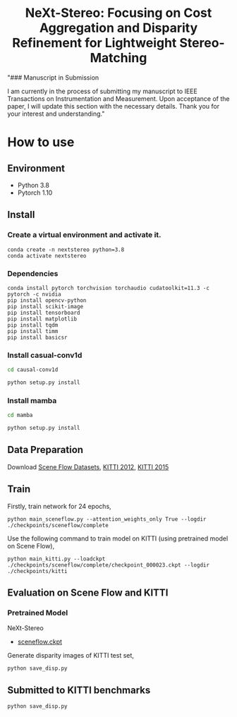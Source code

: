  <p align="center">
  <h1 align="center">NeXt-Stereo: Focusing on Cost Aggregation and Disparity Refinement for Lightweight Stereo-Matching</h1>
  <p align="center">


"### Manuscript in Submission

I am currently in the process of submitting my manuscript to IEEE Transactions on Instrumentation and Measurement. Upon acceptance of the paper, I will update this section with the necessary details. Thank you for your interest and understanding."

# How to use

## Environment
* Python 3.8
* Pytorch 1.10

## Install

### Create a virtual environment and activate it.

```
conda create -n nextstereo python=3.8
conda activate nextstereo
```
### Dependencies

```
conda install pytorch torchvision torchaudio cudatoolkit=11.3 -c pytorch -c nvidia
pip install opencv-python
pip install scikit-image
pip install tensorboard
pip install matplotlib 
pip install tqdm
pip install timm
pip install basicsr
```

### Install casual-conv1d

```bash
cd causal-conv1d

python setup.py install
```

### Install mamba

```bash
cd mamba

python setup.py install
```

## Data Preparation
Download [Scene Flow Datasets](https://lmb.informatik.uni-freiburg.de/resources/datasets/SceneFlowDatasets.en.html), [KITTI 2012](http://www.cvlibs.net/datasets/kitti/eval_stereo_flow.php?benchmark=stereo), [KITTI 2015](http://www.cvlibs.net/datasets/kitti/eval_scene_flow.php?benchmark=stereo)

## Train

Firstly, train network for 24 epochs,
```
python main_sceneflow.py --attention_weights_only True --logdir ./checkpoints/sceneflow/complete
```

Use the following command to train model on KITTI (using pretrained model on Scene Flow),
```
python main_kitti.py --loadckpt ./checkpoints/sceneflow/complete/checkpoint_000023.ckpt --logdir ./checkpoints/kitti
```


## Evaluation on Scene Flow and KITTI

### Pretrained Model
NeXt-Stereo
* [sceneflow.ckpt](https://drive.google.com/file/d/1lBeCbvqwO3--5CQyFwnEear5q_EJK2zT/view?usp=sharing)

Generate disparity images of KITTI test set,
```
python save_disp.py
```

## Submitted to KITTI benchmarks
```
python save_disp.py
```


